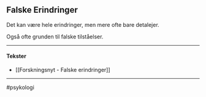 ## Falske Erindringer 

Det kan være hele erindringer, men mere ofte bare detalejer.

Også ofte grunden til falske tilståelser.

---

#### Tekster
- [[Forskningsnyt - Falske erindringer]]


---

#psykologi 


